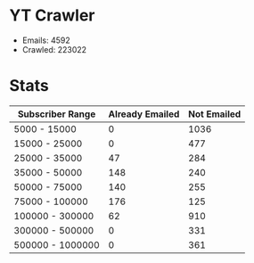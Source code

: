 # YT Crawler
- Emails: 4592
- Crawled: 223022

# Stats
| Subscriber Range  | Already Emailed | Not Emailed |
|-------|-------|-------|
| 5000 - 15000 | 0 | 1036 |
| 15000 - 25000 | 0 | 477 |
| 25000 - 35000 | 47 | 284 |
| 35000 - 50000 | 148 | 240 |
| 50000 - 75000 | 140 | 255 |
| 75000 - 100000 | 176 | 125 |
| 100000 - 300000 | 62 | 910 |
| 300000 - 500000 | 0 | 331 |
| 500000 - 1000000 | 0 | 361 |
